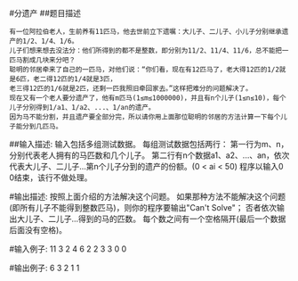 #分遗产
##题目描述

    有一位阿拉伯老人，生前养有11匹马，他去世前立下遗嘱：大儿子、二儿子、小儿子分别继承遗产的1/2、1/4、1/6。
    儿子们想来想去没法分：他们所得到的都不是整数，即分别为11/2、11/4、11/6，总不能把一匹马割成几块来分吧？
    聪明的邻居牵来了自己的一匹马，对他们说：“你们看，现在有12匹马了，老大得12匹的1/2就是6匹，老二得12匹的1/4就是3匹，
    老三得12匹的1/6就是2匹，还剩一匹我照旧牵回家去。”这样把难分的问题解决了。
    现在又有一个老人要分遗产了，他有m匹马(1≤m≤1000000)，并且有n个儿子(1≤n≤10)，每个儿子分别得到1/a1、1/a2、...、1/an的遗产。
    因为马不能分割，并且遗产要全部分完，所以请你用上面那位聪明的邻居的方法计算一下每个儿子能分到几匹马。

##输入描述:
    输入包括多组测试数据。
    每组测试数据包括两行：
    第一行为m、n，分别代表老人拥有的马匹数和几个儿子。
    第二行有n个数据a1、a2、...、an，依次代表大儿子、二儿子...第n个儿子分到的遗产的份额。(0 < ai < 50)
    程序以输入0 0结束，该行不做处理。


#输出描述:
    按照上面介绍的方法解决这个问题。
    如果那种方法不能解决这个问题(即所有儿子不能得到整数匹马)，则你的程序要输出"Can't Solve"；
    否者依次输出大儿子、二儿子...得到的马的匹数。
    每个数之间有一个空格隔开(最后一个数据后面没有空格)。

#输入例子:
    11 3
    2 4 6
    2 2
    3 3
    0 0

#输出例子:
    6 3 2
    1 1